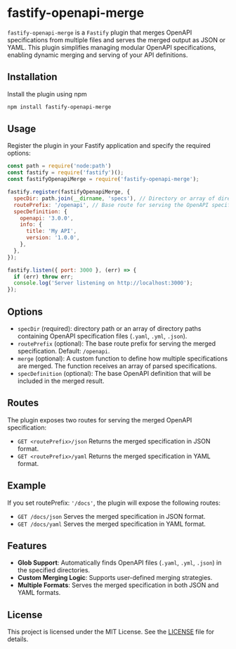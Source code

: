 # fastify-openapi-merge

`fastify-openapi-merge` is a `Fastify` plugin that merges OpenAPI specifications from multiple files and serves the merged output as JSON or YAML. This plugin simplifies managing modular OpenAPI specifications, enabling dynamic merging and serving of your API definitions.

## Installation

Install the plugin using npm
```bash
npm install fastify-openapi-merge
```

## Usage

Register the plugin in your Fastify application and specify the required options:
```javascript
const path = require('node:path')
const fastify = require('fastify')();
const fastifyOpenapiMerge = require('fastify-openapi-merge');

fastify.register(fastifyOpenapiMerge, {
  specDir: path.join(__dirname, 'specs'), // Directory or array of directories containing OpenAPI files
  routePrefix: '/openapi', // Base route for serving the OpenAPI specification
  specDefinition: {
    openapi: '3.0.0',
    info: {
      title: 'My API',
      version: '1.0.0',
    },
  },
});

fastify.listen({ port: 3000 }, (err) => {
  if (err) throw err;
  console.log('Server listening on http://localhost:3000');
});

```

## Options

- `specDir` (required): directory path or an array of directory paths containing OpenAPI specification files (`.yaml`, `.yml`, `.json`).
- `routePrefix` (optional): The base route prefix for serving the merged specification. Default: `/openapi`.
- `merge` (optional): A custom function to define how multiple specifications are merged. The function receives an array of parsed specifications.
- `specDefinition` (optional): The base OpenAPI definition that will be included in the merged result.

## Routes

The plugin exposes two routes for serving the merged OpenAPI specification:
- `GET <routePrefix>/json` Returns the merged specification in JSON format.
- `GET <routePrefix>/yaml` Returns the merged specification in YAML format.

## Example

If you set routePrefix: `'/docs'`, the plugin will expose the following routes:
- `GET /docs/json` Serves the merged specification in JSON format.
- `GET /docs/yaml` Serves the merged specification in YAML format.

## Features

- **Glob Support**: Automatically finds OpenAPI files (`.yaml`, `.yml`, `.json`) in the specified directories.
- **Custom Merging Logic**: Supports user-defined merging strategies.
- **Multiple Formats**: Serves the merged specification in both JSON and YAML formats.

## License

This project is licensed under the MIT License. See the [LICENSE](https://github.com/inyourtime/fastify-openapi-merge/blob/main/LICENSE) file for details.
